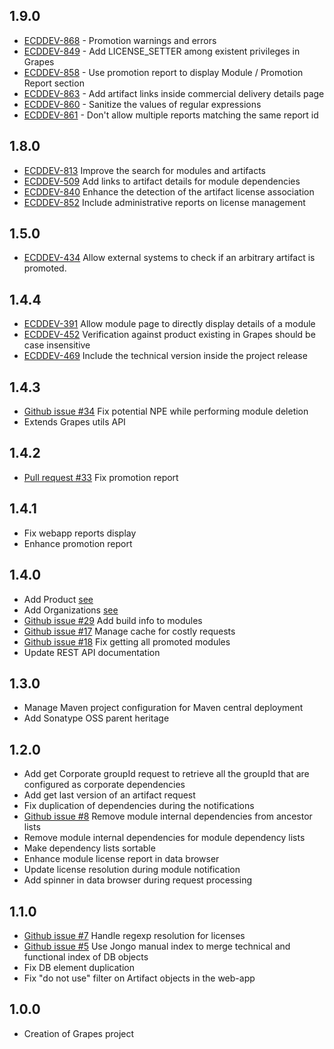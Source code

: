 1.9.0
-------------
* [ECDDEV-868](https://techweb.axway.com/jira/browse/ECDDEV-858) - Promotion warnings and errors
* [ECDDEV-849](https://techweb.axway.com/jira/browse/ECDDEV-849) - Add LICENSE_SETTER among existent privileges in Grapes
* [ECDDEV-858](https://techweb.axway.com/jira/browse/ECDDEV-858) - Use promotion report to display Module / Promotion Report section
* [ECDDEV-863](https://techweb.axway.com/jira/browse/ECDDEV-863) - Add artifact links inside commercial delivery details page
* [ECDDEV-860](https://techweb.axway.com/jira/browse/ECDDEV-860) - Sanitize the values of regular expressions
* [ECDDEV-861](https://techweb.axway.com/jira/browse/ECDDEV-861) - Don't allow multiple reports matching the same report id


1.8.0
-------------
* [ECDDEV-813](https://techweb.axway.com/jira/browse/ECDDEV-813) Improve the search for modules and artifacts
* [ECDDEV-509](https://techweb.axway.com/jira/browse/ECDDEV-509) Add links to artifact details for module dependencies
* [ECDDEV-840](https://techweb.axway.com/jira/browse/ECDDEV-840) Enhance the detection of the artifact license association
* [ECDDEV-852](https://techweb.axway.com/jira/browse/ECDDEV-852) Include administrative reports on license management


1.5.0
-------------
* [ECDDEV-434](https://techweb.axway.com/jira/browse/ECDDEV-434) Allow external systems to check if an arbitrary artifact is promoted.

1.4.4
-------------
* [ECDDEV-391](https://techweb.axway.com/jira/browse/ECDDEV-391) Allow module page to directly display details of a module
* [ECDDEV-452](https://techweb.axway.com/jira/browse/ECDDEV-452) Verification against product existing in Grapes should be case insensitive
* [ECDDEV-469](https://techweb.axway.com/jira/browse/ECDDEV-469) Include the technical version inside the project release

1.4.3
-------------
* [Github issue #34](https://github.com/Axway/Grapes/issues/34) Fix potential NPE while performing module deletion
* Extends Grapes utils API

1.4.2
-------------
* [Pull request #33](https://github.com/Axway/Grapes/pull/33) Fix promotion report

1.4.1
-------------
* Fix webapp reports display
* Enhance promotion report

1.4.0
-------------
* Add Product [see](https://github.com/Axway/Grapes/wiki/Main-concepts#product)
* Add Organizations [see](https://github.com/Axway/Grapes/wiki/Main-concepts#organization)
* [Github issue #29](https://github.com/Axway/Grapes/issues/29) Add build info to modules
* [Github issue #17](https://github.com/Axway/Grapes/issues/17) Manage cache for costly requests
* [Github issue #18](https://github.com/Axway/Grapes/issues/18) Fix getting all promoted modules
* Update REST API documentation

1.3.0
-------------
* Manage Maven project configuration for Maven central deployment
* Add Sonatype OSS parent heritage

1.2.0
-------------
* Add get Corporate groupId request to retrieve all the groupId that are configured as corporate dependencies
* Add get last version of an artifact request
* Fix duplication of dependencies during the notifications
* [Github issue #8](https://github.com/Axway/Grapes/issues/8) Remove module internal dependencies from ancestor lists
* Remove module internal dependencies for module dependency lists
* Make dependency lists sortable
* Enhance module license report in data browser
* Update license resolution during module notification
* Add spinner in data browser during request processing

1.1.0
-------------
* [Github issue #7](https://github.com/Axway/Grapes/issues/7) Handle regexp resolution for licenses
* [Github issue #5](https://github.com/Axway/Grapes/issues/5) Use Jongo manual index to merge technical and functional index of DB objects
* Fix DB element duplication
* Fix "do not use" filter on Artifact objects in the web-app

1.0.0
-------------
* Creation of Grapes project
